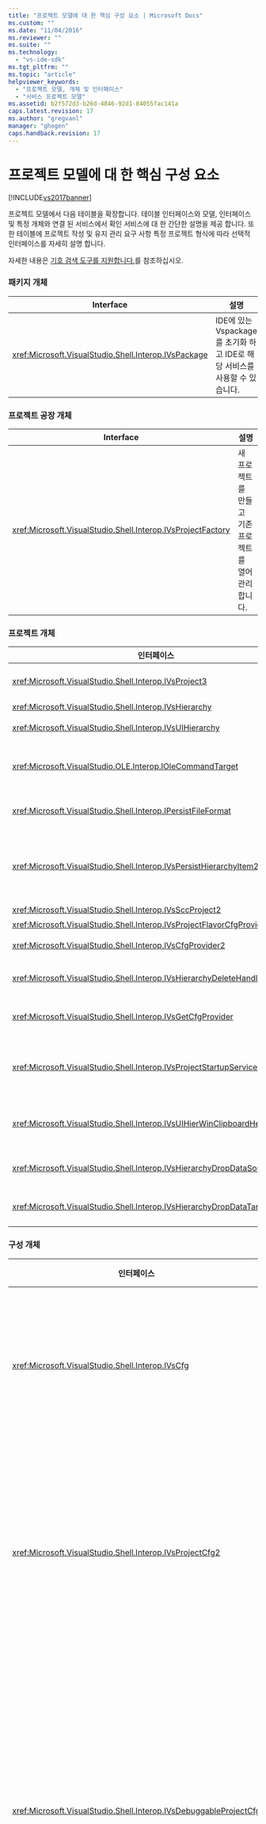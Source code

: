 ```yaml
---
title: "프로젝트 모델에 대 한 핵심 구성 요소 | Microsoft Docs"
ms.custom: ""
ms.date: "11/04/2016"
ms.reviewer: ""
ms.suite: ""
ms.technology: 
  - "vs-ide-sdk"
ms.tgt_pltfrm: ""
ms.topic: "article"
helpviewer_keywords: 
  - "프로젝트 모델, 개체 및 인터페이스"
  - "서비스 프로젝트 모델"
ms.assetid: b2f572d3-b26d-4846-92d1-84055fac141a
caps.latest.revision: 17
ms.author: "gregvanl"
manager: "ghogen"
caps.handback.revision: 17
---
```

# 프로젝트 모델에 대 한 핵심 구성 요소
[!INCLUDE[vs2017banner](../../code-quality/includes/vs2017banner.md)]

프로젝트 모델에서 다음 테이블을 확장합니다.  테이블 인터페이스와 모델, 인터페이스 및 특정 개체와 연결 된 서비스에서 확인 서비스에 대 한 간단한 설명을 제공 합니다.  또한 테이블에 프로젝트 작성 및 유지 관리 요구 사항 특정 프로젝트 형식에 따라 선택적 인터페이스를 자세히 설명 합니다.  
  
 자세한 내용은 [기호 검색 도구를 지원합니다.](../../extensibility/internals/supporting-symbol-browsing-tools.md)를 참조하십시오.  
  
### 패키지 개체  
  
|Interface|설명|  
|---------------|--------|  
|<xref:Microsoft.VisualStudio.Shell.Interop.IVsPackage>|IDE에 있는 Vspackage를 초기화 하 고 IDE로 해당 서비스를 사용할 수 있습니다.|  
  
### 프로젝트 공장 개체  
  
|Interface|설명|  
|---------------|--------|  
|<xref:Microsoft.VisualStudio.Shell.Interop.IVsProjectFactory>|새 프로젝트를 만들고 기존 프로젝트를 열어 관리 합니다.|  
  
### 프로젝트 개체  
  
|인터페이스|설명|  
|-----------|--------|  
|<xref:Microsoft.VisualStudio.Shell.Interop.IVsProject3>|추가 및 프로젝트 항목의 제거를 관리, 편집기를 열고 각 문서 모니커 간의 매핑을 유지 관리 하는 `VSITEMID`.  상속 `IVsProject` 및 `IVsProject2`.|  
|<xref:Microsoft.VisualStudio.Shell.Interop.IVsHierarchy>|탐색 및 표시 속성을 관리 하 고 이벤트를 제공 합니다.|  
|<xref:Microsoft.VisualStudio.Shell.Interop.IVsUIHierarchy>|명령 실행에 비슷한 수 있습니다 `IOleCommandTarget` 에 솔루션 탐색기에 포커스가 있는 적용 명령을 잘라내기 및 이름 바꾸기와 같은.|  
|<xref:Microsoft.VisualStudio.OLE.Interop.IOleCommandTarget>|프로젝트 계층 구조에 대 한 기본 명령 대상 인터페이스 역할을 합니다.  이 개체의 상태 및 실행 중인 명령 또는 명령 상태를 쿼리 하는 것에 대 한 표준 인터페이스입니다.  프로젝트 창에서 중점적으로 경우에이 옵션을 사용할 수 있습니다.|  
|<xref:Microsoft.VisualStudio.Shell.Interop.IPersistFileFormat>|프로젝트 상태 지 속성을 조정합니다.  일반적으로 프로젝트 상태 프로젝트 파일로 저장 되지만 파일 기반이 아닌 저장소 시스템에 적용할 수 있습니다.|  
|<xref:Microsoft.VisualStudio.Shell.Interop.IVsPersistHierarchyItem2>|프로젝트를 지 속성으로 파일을 디스크 또는 다른 저장소 시스템에서 개체를 해당 프로젝트 항목에 대 한 모든 측면을 관리할 수 있습니다.  `IVsPeristHierarchyItem2` 인터페이스를 구현 하지 않는 항목에 대 한 사용 되는 <xref:Microsoft.VisualStudio.Shell.Interop.IVsPersistDocData2> 인터페이스.|  
|<xref:Microsoft.VisualStudio.Shell.Interop.IVsSccProject2>|소스 코드 제어와 상호 작용을 조정합니다.|  
|<xref:Microsoft.VisualStudio.Shell.Interop.IVsProjectFlavorCfgProvider>|프로젝트를 구성 정보를 관리할 수 있습니다.|  
|<xref:Microsoft.VisualStudio.Shell.Interop.IVsCfgProvider2>|디버그\/릴리스 구성 프로젝트 구성 개체를 관리합니다.  빌드, 배포 및 디버깅 작업 프로젝트 구성 개체를 통해 조정 됩니다.|  
|<xref:Microsoft.VisualStudio.Shell.Interop.IVsHierarchyDeleteHandler>|계층 계층 구조 항목에 대 한 항목 id \(비 소거식\) delete \(삭제\)를 구현 합니다.  쿼리 인터페이스를 호출을 `IVsHierarchyDeleteHandler` 에서 인터페이스는 `IVsHierarchy` 인터페이스입니다.|  
|<xref:Microsoft.VisualStudio.Shell.Interop.IVsGetCfgProvider>|구현 옵션을 지 원하는 개체를 제공의 `IVsCfgProvider2` 인터페이스를 구현 하는 프로젝트 개체 보다 다른 COM id는 `IVsHierarchy` 인터페이스입니다.|  
|<xref:Microsoft.VisualStudio.Shell.Interop.IVsProjectStartupServices>|다른 개발자가 프로젝트를 확장할 수 있도록 구현 하는 선택적 인터페이스입니다.  `IVsProjectStartupServices` 인터페이스는 타사 VSPackage 프로젝트 로드 될 때마다 타사 서비스 GUID에서 프로젝트 파일 및 호출에 로드할 수 있도록 프로젝트 파일에 유지 하는 GUID를 등록할 수 있습니다 `QueryService` 에 대 한 GUID.|  
|<xref:Microsoft.VisualStudio.Shell.Interop.IVsUIHierWinClipboardHelperEvents>|원본 계층 구조에 의해 구현 된 `UIHierarchy` 예: 잘라내기, 복사, 클립보드 작업을 조정 하 여 붙여넣기 창.  사용은 `AdviseClipboardHelperEvents` 인터페이스 클립보드 이벤트를 등록 합니다.|  
|<xref:Microsoft.VisualStudio.Shell.Interop.IVsHierarchyDropDataSource2>|UI 계층 구조 창에서 끌어서 놓기 작업 동안 끌어 온된 항목을 기준으로 해당 데이터 소스에 대 한 정보를 제공합니다.  호출을 `IVsHierarchy` 인터페이스입니다.|  
|<xref:Microsoft.VisualStudio.Shell.Interop.IVsHierarchyDropDataTarget>|UI 계층 구조 창에서 끌어서 놓기 작업 도중 해당 놓기 대상 기준으로 끌어 온된 항목에 대 한 정보를 제공합니다.  호출을 `IVsHierarchy` 인터페이스입니다.|  
  
### 구성 개체  
  
|인터페이스|설명|  
|-----------|--------|  
|<xref:Microsoft.VisualStudio.Shell.Interop.IVsCfg>|구성에 대 한 정보를 제공합니다.|  
|<xref:Microsoft.VisualStudio.Shell.Interop.IVsProjectCfg2>|프로젝트를 구성 정보를 관리할 수 있습니다.|  
|<xref:Microsoft.VisualStudio.Shell.Interop.IVsDebuggableProjectCfg>|디버거의 제어 하에서 실행 해야 하는 프로젝트를 수 있습니다.|  
|<xref:Microsoft.VisualStudio.Shell.Interop.IVsDeployableProjectCfg>|다른 프로젝트에 대 한 배포 작업을 수행 하는 배포 프로젝트에 의해 구현 됩니다.|  
  
### 구성 작성기 개체입니다.  
  
|인터페이스|설명|  
|-----------|--------|  
|<xref:Microsoft.VisualStudio.Shell.Interop.IVsBuildableProjectCfg>|프로젝트 구성은 빌드 작업을 관리합니다.|  
  
### 프로젝트의 다른 개체  
  
|인터페이스|설명|  
|-----------|--------|  
|`IDispatch`<br /><br /> <xref:Microsoft.VisualStudio.OLE.Interop.ISpecifyPropertyPages>|표시 항목의 속성은  **속성** 창.|  
|<xref:Microsoft.VisualStudio.Shell.Interop.IVsOutput2><br /><br /> <xref:Microsoft.VisualStudio.Shell.Interop.IVsEnumOutputs>|배포에 대 한 출력을 표시합니다.|  
  
 다음 표에서 프로젝트 모델에서 식별 되는 서비스에 대 한 간단한 설명을 제공 합니다.  
  
### 서비스  
  
|서비스|설명|  
|---------|--------|  
|<xref:Microsoft.VisualStudio.Shell.Interop.SVsRegisterProjectTypes>|프로젝트 공장 IDE와 있는지, 등록 하는 프로젝트 형식은 구현 Vspackages가 사용 됩니다.  Vspackage를 호출 해야 `QueryService` 이 대 한 서비스 및 해당 프로젝트 공장 등록 때 `IVsPackage::SetSite` 메서드가 호출 됩니다.  경우는 `SetSite` 메서드가 호출 되 고 프로젝트를 인스턴스화할 수 있습니다.|  
|<xref:Microsoft.VisualStudio.Shell.Interop.SVsSolution>|현재 솔루션에 프로젝트를 열거, 새로운 프로젝트를 만들고, 프로젝트에 변경 알림을 수행 하는 등의 IDE의 내부, 기본 개념에 대 한 액세스를 제공 합니다.|  
|<xref:Microsoft.VisualStudio.Shell.Interop.SVsSccManager>|소스 제어에 참여 하고자 하는 프로젝트에서 호출 합니다.|  
|<xref:Microsoft.VisualStudio.Shell.Interop.SVsRunningDocumentTable>|프로젝트 항목 중 하나 이상이 이미 열려 있는지 여부를 확인 하려면 열려 있는 문서를 테이블을 유지 관리 합니다.|  
|<xref:Microsoft.VisualStudio.Shell.Interop.SVsUIShellOpenDocument>|실제로 특정 편집기 또는 표준 편집기를 사용 하 여 프로젝트 항목을 여는 호출 메서드와 인터페이스가 들어 있습니다.|  
|<xref:Microsoft.VisualStudio.Shell.Interop.SVsTrackProjectDocuments>|추가, 제거 하거나 해당 항목의 이름을 변경 하면 모든 프로젝트에서 호출 하는 데 필요한.|  
|<xref:Microsoft.VisualStudio.Shell.Interop.SVsFileChangeEx>|파일 또는 디렉터리에 대 한 변경 내용을 관리 하 고 선택한 파일이 디스크에서 변경 된 경우 클라이언트에 게 알립니다.|  
|<xref:Microsoft.VisualStudio.Shell.Interop.SVsQueryEditQuerySave>|이러한 항목을 변경 하거나 저장 하기 전에 호출 되는 모든 프로젝트와 편집기입니다.|  
|<xref:Microsoft.VisualStudio.Shell.Interop.SVsSolutionBuildManager>|프로젝트 구성에 대 한 빌드 및 배포 작업의 순서를 관리합니다.|  
|<xref:Microsoft.VisualStudio.Shell.Interop.SVsShellDebugger>|대부분의 디버깅 컨트롤에 사용 되는 하위 수준의 디버거 서비스 액세스를 제공 합니다.|  
|<xref:Microsoft.VisualStudio.Shell.Interop.SVsShellMonitorSelection>|VSPackages 액세스 현재 선택 항목에 대 한 정보를 사용 하 고 통신할 수 있도록 해당  **속성** 창입니다.|  
|<xref:Microsoft.VisualStudio.Shell.Interop.SVsUIShell>|기본 UI와 관련 된 IDE 기능을 만들어 windows 도구 또는 문서 창 열거 하거나 사용자에 게 오류를 보고 하는 기능 등을 제공 합니다.|  
|<xref:Microsoft.VisualStudio.Shell.Interop.SVsStatusbar>|IDE의 상태 표시줄에 대 한 액세스를 제공합니다.|  
|<xref:Microsoft.VisualStudio.Shell.Interop.IVsExtensibility3>|자동화 모델을 구현 하는 데 사용 됩니다.  프로젝트 모델에서 반환 됩니다 수 있도록 하는 속성 개체 개체의 인스턴스를 만듭니다.|  
|<xref:Microsoft.VisualStudio.Shell.Interop.SVsUIHierWinClipboardHelper>|프로젝트 계층 구조에서 개체를 클립보드 이벤트를 구현 했습니다.  `SVsUIHierWinClipboardHelper`올바르게 핸들 잘라내기, 복사 및 붙여넣기 작업 수 있습니다.|  
  
## 참고 항목  
 <xref:Microsoft.VisualStudio.OLE.Interop.IOleCommandTarget>   
 [검사 목록: 새 프로젝트 형식 만들기](../../extensibility/internals/checklist-creating-new-project-types.md)   
 [Not in Build: Using HierUtil7 Project Classes to Implement a Project Type \(C\+\+\)](http://msdn.microsoft.com/ko-kr/a5c16a09-94a2-46ef-87b5-35b815e2f346)   
 [기호 검색 도구를 지원합니다.](../../extensibility/internals/supporting-symbol-browsing-tools.md)   
 [프로젝트 모델의 요소](../../extensibility/internals/elements-of-a-project-model.md)